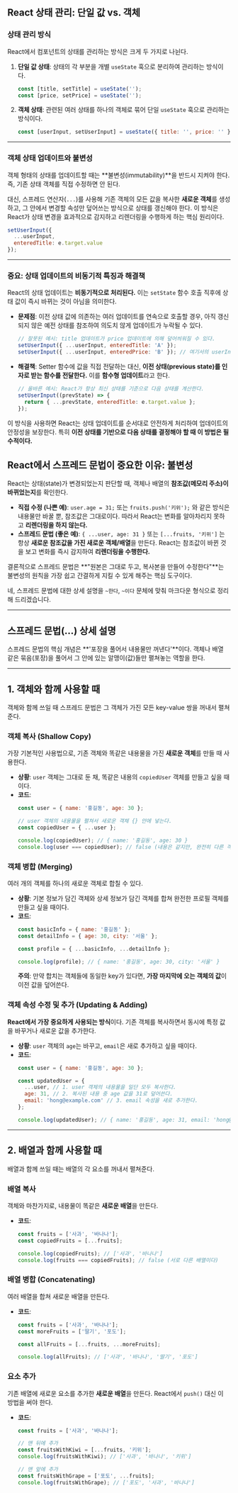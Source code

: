 
## **React 상태 관리: 단일 값 vs. 객체**

### **상태 관리 방식**

React에서 컴포넌트의 상태를 관리하는 방식은 크게 두 가지로 나뉜다.

1.  **단일 값 상태**: 상태의 각 부분을 개별 `useState` 훅으로 분리하여 관리하는 방식이다.
    ```jsx
    const [title, setTitle] = useState('');
    const [price, setPrice] = useState('');
    ```
2.  **객체 상태**: 관련된 여러 상태를 하나의 객체로 묶어 단일 `useState` 훅으로 관리하는 방식이다.
    ```jsx
    const [userInput, setUserInput] = useState({ title: '', price: '' });
    ```

-----

### **객체 상태 업데이트와 불변성**

객체 형태의 상태를 업데이트할 때는 \*\*불변성(immutability)\*\*을 반드시 지켜야 한다. 즉, 기존 상태 객체를 직접 수정하면 안 된다.

대신, 스프레드 연산자(`...`)를 사용해 기존 객체의 모든 값을 복사한 **새로운 객체**를 생성하고, 그 안에서 변경할 속성만 덮어쓰는 방식으로 상태를 갱신해야 한다. 이 방식은 React가 상태 변경을 효과적으로 감지하고 리렌더링을 수행하게 하는 핵심 원리이다.

```jsx
setUserInput({
  ...userInput,
  enteredTitle: e.target.value
});
```

-----

### **중요: 상태 업데이트의 비동기적 특징과 해결책**

React의 상태 업데이트는 **비동기적으로 처리된다.** 이는 `setState` 함수 호출 직후에 상태 값이 즉시 바뀌는 것이 아님을 의미한다.

  * **문제점**: 이전 상태 값에 의존하는 여러 업데이트를 연속으로 호출할 경우, 아직 갱신되지 않은 예전 상태를 참조하여 의도치 않게 업데이트가 누락될 수 있다.

    ```jsx
    // 잘못된 예시: title 업데이트가 price 업데이트에 의해 덮어씌워질 수 있다.
    setUserInput({ ...userInput, enteredTitle: 'A' });
    setUserInput({ ...userInput, enteredPrice: 'B' }); // 여기서의 userInput은 아직 title이 'A'로 바뀌기 전의 상태일 수 있다.
    ```

  * **해결책**: Setter 함수에 값을 직접 전달하는 대신, **이전 상태(previous state)를 인자로 받는 함수를 전달한다.** 이를 **함수형 업데이트**라고 한다.

    ```jsx
    // 올바른 예시: React가 항상 최신 상태를 기준으로 다음 상태를 계산한다.
    setUserInput((prevState) => {
      return { ...prevState, enteredTitle: e.target.value };
    });
    ```

이 방식을 사용하면 React는 상태 업데이트를 순서대로 안전하게 처리하여 업데이트의 안정성을 보장한다. 특히 **이전 상태를 기반으로 다음 상태를 결정해야 할 때 이 방법은 필수적이다.**



## React에서 스프레드 문법이 중요한 이유: **불변성**

React는 상태(state)가 변경되었는지 판단할 때, 객체나 배열의 **참조값(메모리 주소)이 바뀌었는지**를 확인한다.

  * **직접 수정 (나쁜 예)**: `user.age = 31;` 또는 `fruits.push('키위');` 와 같은 방식은 내용물만 바꿀 뿐, 참조값은 그대로이다. 따라서 React는 변화를 알아차리지 못하고 **리렌더링을 하지 않는다.**
  * **스프레드 문법 (좋은 예)**: `{ ...user, age: 31 }` 또는 `[...fruits, '키위']` 는 항상 **새로운 참조값을 가진 새로운 객체/배열**을 만든다. React는 참조값이 바뀐 것을 보고 변화를 즉시 감지하여 **리렌더링을 수행한다.**

결론적으로 스프레드 문법은 \*\*"원본은 그대로 두고, 복사본을 만들어 수정한다"\*\*는 불변성의 원칙을 가장 쉽고 간결하게 지킬 수 있게 해주는 핵심 도구이다.





네, 스프레드 문법에 대한 상세 설명을 `~한다`, `~이다` 문체에 맞춰 마크다운 형식으로 정리해 드리겠습니다.

-----

## **스프레드 문법(...) 상세 설명**

스프레드 문법의 핵심 개념은 \*\*'포장을 풀어서 내용물만 꺼낸다'\*\*이다. 객체나 배열 같은 묶음(포장)을 풀어서 그 안에 있는 알맹이(값)들만 펼쳐놓는 역할을 한다.

-----

##  1. 객체와 함께 사용할 때

객체와 함께 쓰일 때 스프레드 문법은 그 객체가 가진 모든 key-value 쌍을 꺼내서 펼쳐준다.

###  객체 복사 (Shallow Copy)

가장 기본적인 사용법으로, 기존 객체와 똑같은 내용물을 가진 **새로운 객체**를 만들 때 사용한다.

  * **상황**: `user` 객체는 그대로 둔 채, 똑같은 내용의 `copiedUser` 객체를 만들고 싶을 때이다.
  * **코드**:
    ```javascript
    const user = { name: '홍길동', age: 30 };

    // user 객체의 내용물을 펼쳐서 새로운 객체 {} 안에 넣는다.
    const copiedUser = { ...user };

    console.log(copiedUser); // { name: '홍길동', age: 30 }
    console.log(user === copiedUser); // false (내용은 같지만, 완전히 다른 객체이다)
    ```

### 객체 병합 (Merging)

여러 개의 객체를 하나의 새로운 객체로 합칠 수 있다.

  * **상황**: 기본 정보가 담긴 객체와 상세 정보가 담긴 객체를 합쳐 완전한 프로필 객체를 만들고 싶을 때이다.
  * **코드**:
    ```javascript
    const basicInfo = { name: '홍길동' };
    const detailInfo = { age: 30, city: '서울' };

    const profile = { ...basicInfo, ...detailInfo };

    console.log(profile); // { name: '홍길동', age: 30, city: '서울' }
    ```
    **주의**: 만약 합치는 객체들에 동일한 key가 있다면, **가장 마지막에 오는 객체의 값**이 이전 값을 덮어쓴다.

### 객체 속성 수정 및 추가 (Updating & Adding)

**React에서 가장 중요하게 사용되는 방식**이다. 기존 객체를 복사하면서 동시에 특정 값을 바꾸거나 새로운 값을 추가한다.

  * **상황**: `user` 객체의 `age`는 바꾸고, `email`은 새로 추가하고 싶을 때이다.
  * **코드**:
    ```javascript
    const user = { name: '홍길동', age: 30 };

    const updatedUser = {
      ...user, // 1. user 객체의 내용물을 일단 모두 복사한다.
      age: 31, // 2. 복사된 내용 중 age 값을 31로 덮어쓴다.
      email: 'hong@example.com' // 3. email 속성을 새로 추가한다.
    };

    console.log(updatedUser); // { name: '홍길동', age: 31, email: 'hong@example.com' }
    ```

-----

## 2. 배열과 함께 사용할 때

배열과 함께 쓰일 때는 배열의 각 요소를 꺼내서 펼쳐준다.

### 배열 복사

객체와 마찬가지로, 내용물이 똑같은 **새로운 배열**을 만든다.

  * **코드**:
    ```javascript
    const fruits = ['사과', '바나나'];
    const copiedFruits = [...fruits];

    console.log(copiedFruits); // ['사과', '바나나']
    console.log(fruits === copiedFruits); // false (서로 다른 배열이다)
    ```

### 배열 병합 (Concatenating)

여러 배열을 합쳐 새로운 배열을 만든다.

  * **코드**:
    ```javascript
    const fruits = ['사과', '바나나'];
    const moreFruits = ['딸기', '포도'];

    const allFruits = [...fruits, ...moreFruits];

    console.log(allFruits); // ['사과', '바나나', '딸기', '포도']
    ```

### 요소 추가

기존 배열에 새로운 요소를 추가한 **새로운 배열**을 만든다. React에서 `push()` 대신 이 방법을 써야 한다.

  * **코드**:
    ```javascript
    const fruits = ['사과', '바나나'];

    // 맨 뒤에 추가
    const fruitsWithKiwi = [...fruits, '키위'];
    console.log(fruitsWithKiwi); // ['사과', '바나나', '키위']

    // 맨 앞에 추가
    const fruitsWithGrape = ['포도', ...fruits];
    console.log(fruitsWithGrape); // ['포도', '사과', '바나나']
    ```